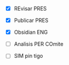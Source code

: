 
- [x] REvisar PRES
- [x] Publicar PRES
- [x] Obsidian ENG
- [ ] Analisis PER COmite
- [ ] SIM pin tigo



